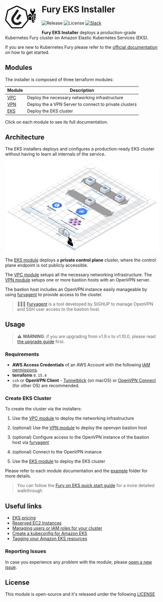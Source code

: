 <!-- markdownlint-disable MD033 -->
<h1>
    <img src="./docs/assets/fury_installer.png?raw=true" align="left" width="105" style="margin-right: 15px"/>
    Fury EKS Installer
</h1>
<!-- markdownlint-enable MD033 -->

![Release](https://img.shields.io/badge/Latest%20Release-v2.0.0-blue)
![License](https://img.shields.io/github/license/sighupio/fury-eks-installer?label=License)
[![Slack](https://img.shields.io/badge/slack-@kubernetes/fury-yellow.svg?logo=slack&label=Slack)](https://kubernetes.slack.com/archives/C0154HYTAQH)

<!-- <KFD-DOCS> -->

**Fury EKS Installer** deploys a production-grade Kubernetes Fury cluster on Amazon Elastic Kubernetes Services (EKS).

If you are new to Kubernetes Fury please refer to the [official documentation][kfd-docs] on how to get started.

## Modules

The installer is composed of three terraform modules:

|            Module             |                       Description                      |
| ----------------------------- | ------------------------------------------------------ |
| [VPC][vpc-module]             | Deploy the necessary networking infrastructure         |
| [VPN][vpn-module]             | Deploy the a VPN Server to connect to private clusters |
| [EKS][eks-module]             | Deploy the EKS cluster                                 |

Click on each module to see its full documentation.

## Architecture

The EKS installers deploys and configures a production-ready EKS cluster without having to learn all internals of the service.

![Fury Architecture](./docs/assets/fury_installer_architecture.png)

The [EKS module][eks-module] deploys a **private control plane** cluster, where the control plane endpoint is not publicly accessible.

The [VPC module][vpc-module] setups all the necessary networking infrastructure.
The [VPN module][vpn-module] setups one or more bastion hosts with an OpenVPN server.

The bastion host includes an OpenVPN instance easily manageable by using [furyagent][furyagent] to provide access to the cluster.

> 🕵🏻‍♂️ [Furyagent][furyagent] is a tool developed by SIGHUP to manage OpenVPN and SSH user access to the bastion host.

## Usage

> ⚠️ **WARNING**:
> if you are upgrading from v1.9.x to v1.10.0, please read [the upgrade guide](docs/upgrades/v1.9-to-v1.10.0.md) first.

### Requirements

- **AWS Access Credentials** of an AWS Account with the following [IAM permissions](https://github.com/terraform-aws-modules/terraform-aws-eks/blob/master/docs/iam-permissions.md).
- **terraform** `0.15.4`
- `ssh` or **OpenVPN Client** - [Tunnelblick][tunnelblick] (on macOS) or [OpenVPN Connect][openvpn-connect] (for other OS) are recommended.

### Create EKS Cluster

To create the cluster via the installers:

1. Use the [VPC module][vpc-module] to deploy the networking infrastructure

2. (optional) Use the [VPN module][vpn-module] to deploy the openvpn bastion host

3. (optional) Configure access to the OpenVPN instance of the bastion host via [furyagent][furyagent]

4. (optional) Connect to the OpenVPN instance

5. Use the [EKS module][eks-module] to deploy the EKS cluster

Please refer to each module documentation and the [example](example/) folder for more details.

> You can follow the [Fury on EKS quick start guide][fury-eks-quickstart] for a more detailed walkthrough

## Useful links

- [EKS pricing](https://aws.amazon.com/eks/pricing/)
- [Reserved EC2 Instances](https://aws.amazon.com/ec2/pricing/reserved-instances/)
- [Managing users or IAM roles for your cluster](https://docs.aws.amazon.com/eks/latest/userguide/add-user-role.html)
- [Create a kubeconfig for Amazon EKS](https://docs.aws.amazon.com/eks/latest/userguide/create-kubeconfig.html)
- [Tagging your Amazon EKS resources](https://docs.aws.amazon.com/eks/latest/userguide/eks-using-tags.html)

<!-- Links -->

[eks installer docs]: https://docs.kubernetesfury.com/docs/installers/managed/eks/
[fury-eks-quickstart]: https://docs.kubernetesfury.com/docs/fury-on-eks
[vpc-module]: https://github.com/sighupio/fury-eks-installer/tree/master/modules/vpc
[vpn-module]: https://github.com/sighupio/fury-eks-installer/tree/master/modules/vpn
[eks-module]: https://github.com/sighupio/fury-eks-installer/tree/master/modules/eks
[kfd-docs]: https://docs.kubernetesfury.com/docs/distribution/

[furyagent]: https://github.com/sighupio/furyagent
[tunnelblick]: https://tunnelblick.net/downloads.html
[openvpn-connect]: https://openvpn.net/vpn-client/

<!-- </KFD-DOCS> -->
<!-- <FOOTER> -->

### Reporting Issues

In case you experience any problem with the module, please [open a new issue](https://github.com/sighupio/fury-eks-installer/issues/new).

## License

This module is open-source and it's released under the following [LICENSE](LICENSE)

<!-- </FOOTER> -->
